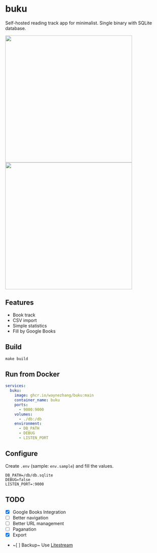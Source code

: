 # buku

Self-hosted reading track app for minimalist. Single binary with SQLite database.

<img width="400" src="https://github.com/waynezhang/buku/assets/480052/14b7d064-8185-42eb-bc49-8576d4177519">
<img width="400" src="https://github.com/waynezhang/buku/assets/480052/b31e42db-0a22-430d-a69c-55e2dfb99fe8">

## Features

- Book track
- CSV import
- Simple statistics
- Fill by Google Books

## Build

`make build`

## Run from Docker

```yaml
services:
  buku:
    image: ghcr.io/waynezhang/buku:main
    container_name: buku
    ports:
      - 9000:9000
    volumes:
      - ./db:/db
    environment:
      - DB_PATH
      - DEBUG
      - LISTEN_PORT
```

## Configure

Create `.env` (sample: `env.sample`) and fill the values.

```
DB_PATH=/db/db.sqlite
DEBUG=false
LISTEN_PORT=:9000
```

## TODO

- [x] Google Books Integration
- [ ] Better navigation
- [ ] Better URL management
- [ ] Paganation
- [x] Export
- ~[ ] Backup~ Use [Litestream](https://litestream.io)
